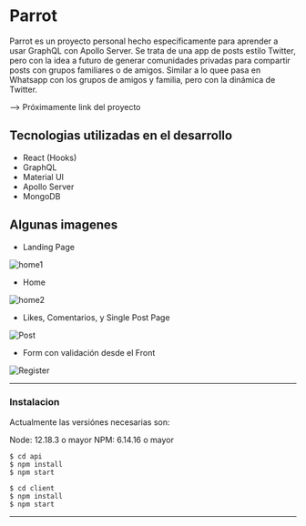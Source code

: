 # Parrot
Parrot es un proyecto personal hecho específicamente para aprender a usar GraphQL con Apollo Server.
Se trata de una app de posts estilo Twitter, pero con la idea a futuro de generar comunidades privadas para compartir posts con grupos familiares o de amigos.
Similar a lo quee pasa en Whatsapp con los grupos de amigos y familia, pero con la dinámica de Twitter.

--> Próximamente link del proyecto

## Tecnologias utilizadas en el desarrollo
 
- React (Hooks)
- GraphQL
- Material UI
- Apollo Server
- MongoDB


## Algunas imagenes
- Landing Page

![home1](https://user-images.githubusercontent.com/63479442/109399394-63317780-7921-11eb-81ee-5b64b3fe5e4c.jpg)

- Home

![home2](https://user-images.githubusercontent.com/63479442/109399404-76dcde00-7921-11eb-80e1-6fe8c24592fe.jpg)

- Likes, Comentarios, y Single Post Page

![Post](https://user-images.githubusercontent.com/63479442/109399410-7a706500-7921-11eb-8da9-8e53c952d15f.jpg)

- Form con validación desde el Front

![Register](https://user-images.githubusercontent.com/63479442/109399414-7e9c8280-7921-11eb-9434-f68f08dbeaca.jpg)


*****
### Instalacion

Actualmente las versiónes necesarias son:

Node: 12.18.3 o mayor
NPM: 6.14.16 o mayor

```
$ cd api
$ npm install
$ npm start

$ cd client
$ npm install
$ npm start

```

*****



